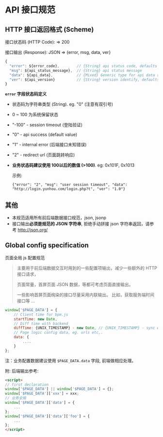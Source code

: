 # API 接口规范

## HTTP 接口返回格式 (Scheme)

  接口状态码 (HTTP Code): => 200

  接口输出 (Response): JSON => {error, msg, data, ver}

  ```javascript
  {
    "error": ${error_code},        // {String} api status code, defaults to '0',
    "msg": ${api_status_message},  // {String} api status message
    "data": ${api_data},           // {Mixed} Generic type for api data response, can be null, empty "", 0, {}, [] etc,.
    "ver": ${api_version}          // {String} version identify, defaults to '1.0'
  }
  ```

  **`error` 字段状态码定义**

* 状态码为字符串类型 (String). eg. "0" (注意有双引号)
* 0 ~ 100 为系统保留状态
* "-100" -  session timeout (登陆验证)
* "0"    -  api success (default value)
* "1"    -  internal error (后端接口未知错误)
* "2"    -  redirect url (页面跳转响应)
* **业务状态码建议使用 100以后的数值 (>100)**. eg: 0x101F, 0x1013

  示例:

  ```javascripton
  {"error": "2", "msg": "user session timeout", "data": "http://login.yunhou.com/login.php?t", "ver": "1.0"}
  ```

## 其他

* 本规范适用所有前后端数据接口规范，json, jsonp
* 接口输出**必须是规范的 JSON 字符串**, 拒绝手动拼接 json 字符串返回，请参考 <http://json.org/>

## Global config specification

  页面全局 js 配置规范

  > 主要用于前后端数据交互时用到的一些配置项输出，减少一些额外的 HTTP 接口请求，
  >
  > 页面常量，首屏页面 JSON 数据，等都可考虑页面直接输出。
  >
  > 一些影响首屏页面绚染的接口尽量采用内联输出。 比如，获取服务端时间接口等 ...

  ```javascript
  window['$PAGE_DATA'] = {
      // Client time for bpm.js
      startTime: new Date,
      // Diff time with backend
      diffTime: {UNIX_TIMESTAMP} - new Date, // {UNIX_TIMESTAMP} - sync with server unix timestamp
      // Page logic config data, eg. urls etc,.
      data: {
          ....
      }
  };
  ```

  注：业务配置数据建议使用 `$PAGE_DATA.data` 字段, 前端做相应处理。

  附: 后端输出参考:

  ```html
  <script>
  // first declaration
  window['$PAGE_DATA'] || window['$PAGE_DATA'] = {};
  window['$PAGE_DATA']['xxx'] = xxx;
  // 业务全局
  window['$PAGE_DATA']['data'] = {
      ...
  };
  window['$PAGE_DATA']['data']['foo'] = {
      ...
  };
  </script>
  ```
